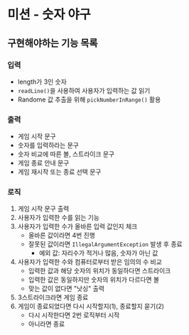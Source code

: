 # 미션 - 숫자 야구

## 구현해야하는 기능 목록

### 입력
- length가 3인 숫자
- ```readLine()```을 사용하여 사용자가 입력하는 값 읽기
- Randome 값 추출을 위해 ```pickNumberInRange()``` 활용

### 출력
- 게임 시작 문구
- 숫자를 입력하라는 문구
- 숫자 비교에 따른 볼, 스트라이크 문구
- 게임 종료 안내 문구
- 게임 재시작 또는 종료 선택 문구

### 로직
1. 게임 시작 문구 출력
2. 사용자가 입력한 수를 읽는 기능
3. 사용자가 입력한 수가 올바른 입력 값인지 체크
    - 올바른 값이라면 4번 진행
    - 잘못된 값이라면 ```IllegalArgumentException``` 발생 후 종료
      - 예외 값: 자리수가 적거나 많음, 숫자가 아닌 값
4. 사용자가 입력한 수와 컴퓨터로부터 받은 임의의 수 비교
   - 입력한 값과 해당 숫자의 위치가 동일하다면 스트라이크
   - 입력한 값은 동일하지만 숫자의 위치가 다르다면 볼
   - 맞는 값이 없다면 "낫싱" 출력
5. 3스트라이크라면 게임 종료
6. 게임이 종료되었다면 다시 시작할지(1), 종료할지 묻기(2)
   - 다시 시작한다면 2번 로직부터 시작
   - 아니라면 종료